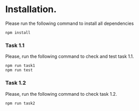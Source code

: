 # Installation.

Please run the following command to install all dependencies
```
npm install
```

### Task 1.1

Please, run the following command to check and test task 1.1.
```
npm run task1
npm run test
```

### Task 1.2

Please, run the following command to check task 1.2.
```
npm run task2
```


